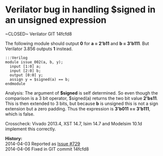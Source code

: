 
Verilator bug in handling $signed in an unsigned expression
===========================================================

~CLOSED~ Verilator GIT 14fcfd8

The following module should output **0** for **a = 2'b11** and **b = 3'b111**.
But Verilator 3.856 outputs **1** instead.

    :::Verilog
    module issue_002(a, b, y);
      input [1:0] a;
      input [2:0] b;
      output [0:0] y;
      assign y = $signed(a) == b;
    endmodule

Analysis: The argument of **$signed** is self determined. So even though the
comparison is a 3 bit operator, $signed(a) returns the two bit value
**2'bs11**. This is then extended to 3 bits, but because **b** is unsigned this
is not a sign extension but a zero padding. Thus the expression is **3'b011 ==
3'b111**, which is false.

Crosscheck: Vivado 2013.4, XST 14.7, Isim 14.7 and Modelsim 10.1d implement this
correctly.

**History:**  
2014-04-03 Reported as [Issue #729](http://www.veripool.org/issues/729-Verilator-Verilator-bug-in-handling-signed-in-an-unsigned-expression)  
2014-04-06 Fixed in GIT commit 14fcfd8  
